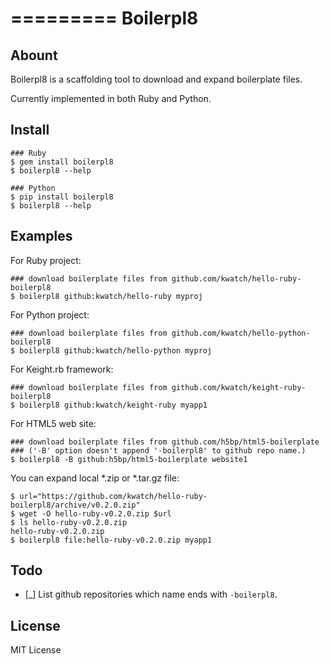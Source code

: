=========
Boilerpl8
=========


Abount
------

Boilerpl8 is a scaffolding tool to download and expand boilerplate files.

Currently implemented in both Ruby and Python.


Install
-------

```console
### Ruby
$ gem install boilerpl8
$ boilerpl8 --help

### Python
$ pip install boilerpl8
$ boilerpl8 --help
```


Examples
--------

For Ruby project:

```console
### download boilerplate files from github.com/kwatch/hello-ruby-boilerpl8
$ boilerpl8 github:kwatch/hello-ruby myproj
```

For Python project:

```console
### download boilerplate files from github.com/kwatch/hello-python-boilerpl8
$ boilerpl8 github:kwatch/hello-python myproj
```

For Keight.rb framework:

```console
### download boilerplate files from github.com/kwatch/keight-ruby-boilerpl8
$ boilerpl8 github:kwatch/keight-ruby myapp1
```

For HTML5 web site:

```console
### download boilerplate files from github.com/h5bp/html5-boilerplate
### ('-B' option doesn't append '-boilerpl8' to github repo name.)
$ boilerpl8 -B github:h5bp/html5-boilerplate website1
```

You can expand local *.zip or *.tar.gz file:

```console
$ url="https://github.com/kwatch/hello-ruby-boilerpl8/archive/v0.2.0.zip"
$ wget -O hello-ruby-v0.2.0.zip $url
$ ls hello-ruby-v0.2.0.zip
hello-ruby-v0.2.0.zip
$ boilerpl8 file:hello-ruby-v0.2.0.zip myapp1
```


Todo
----

* [_] List github repositories which name ends with `-boilerpl8`.


License
-------

MIT License
